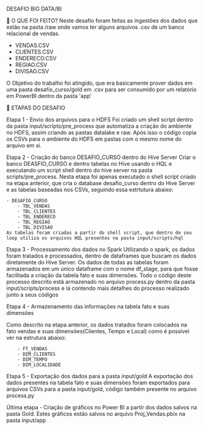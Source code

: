 DESAFIO BIG DATA/BI

📌 O QUE FOI FEITO?
Neste desafio foram feitas as ingestões dos dados que estão na pasta /raw onde vamos ter alguns arquivos .csv de um banco relacional de vendas.

 - VENDAS.CSV
 - CLIENTES.CSV
 - ENDERECO.CSV
 - REGIAO.CSV
 - DIVISAO.CSV

O Objetivo do trabalho foi atingido, que era basicamente prover dados em uma pasta desafio_curso/gold em .csv para ser consumido por um relatório em PowerBI dentro da pasta 'app'

📑 ETAPAS DO DESAFIO

Etapa 1 - Envio dos arquivos para o HDFS
     Foi criado um shell script dentro da pasta input/scripts/pre_process que automatiza a criação do ambiente no HDFS, assim criando as pastas datalake e raw.
     Após isso o código copia os CSVs para o ambiente do HDFS em pastas com o mesmo nome do arquivo em si.

Etapa 2 - Criação do banco DESAFIO_CURSO dentro do Hive Server Criar o banco DEASFIO_CURSO e dentro tabelas no Hive usando o HQL e executando um script shell dentro do hive server na pasta scripts/pre_process.
     Nesta etapa foi apenas executado o shell script criado na etapa anterior, que cria o database desafio_curso dentro do Hive Server e as tabelas baseadas nos CSVs, seguindo essa estrtutura abaixo:
     
    - DESAFIO_CURSO 
        - TBL_VENDAS
        - TBL_CLIENTES
        - TBL_ENDERECO
        - TBL_REGIAO
        - TBL_DIVISAO
    As tabelas foram criadas a partir do shell script, que dentro de seu loop utiliza os arquivos HQL presentes na pasta input/scripts/hql 

Etapa 3 - Processamento dos dados no Spark
     Utilizando o spark, os dados foram tratados e processados, dentro de dataframes que buscam os dados diretamente do Hive Server.
     Os dados de todas as tabelas foram armazenados em um único dataframe com o nome df_stage, para que fosse facilitada a criação da tabela fato e suas dimensões.
     Todo o código deste processo descrito está armazenado no arquivo process.py dentro da pasta input/scripts/process e lá contendo mais detalhes do processo realizado junto a seus códigos

Etapa 4 - Armazenamento das informações na tabela fato e suas dimensões
    
   Como descrito na etapa anterior, os dados tratados foram colocados na fato vendas e suas dimensões(Clientes, Tempo e Local) como é possível ver na estrutura abaixo:

        - FT_VENDAS
        - DIM_CLIENTES
        - DIM_TEMPO
        - DIM_LOCALIDADE

Etapa 5 - Exportação dos dados para a pasta input/gold
     A exportação dos dados presentes na tabela fato e suas dimensões foram exportados para arquivos CSVs para a pasta input/gold, código também presente no arquivo process.py

Última etapa - Criação de gráficos no Power BI a partir dos dados salvos na pasta Gold. Estes gráficos estão salvos no arquivo Proj_Vendas.pbix na pasta input/app
